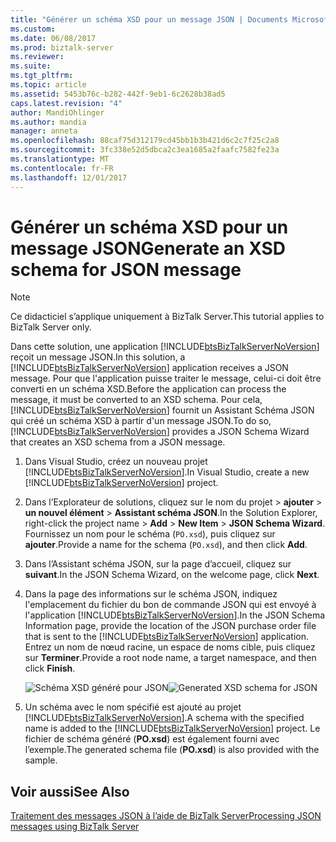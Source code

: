 ```yaml
---
title: "Générer un schéma XSD pour un message JSON | Documents Microsoft"
ms.custom: 
ms.date: 06/08/2017
ms.prod: biztalk-server
ms.reviewer: 
ms.suite: 
ms.tgt_pltfrm: 
ms.topic: article
ms.assetid: 5453b76c-b282-442f-9eb1-6c2628b38ad5
caps.latest.revision: "4"
author: MandiOhlinger
ms.author: mandia
manager: anneta
ms.openlocfilehash: 88caf75d312179cd45bb1b3b421d6c2c7f25c2a8
ms.sourcegitcommit: 3fc338e52d5dbca2c3ea1685a2faafc7582fe23a
ms.translationtype: MT
ms.contentlocale: fr-FR
ms.lasthandoff: 12/01/2017
---
```

# <a name="generate-an-xsd-schema-for-json-message"></a><span data-ttu-id="07d62-102">Générer un schéma XSD pour un message JSON</span><span class="sxs-lookup"><span data-stu-id="07d62-102">Generate an XSD schema for JSON message</span></span>
> [!NOTE]
>  <span data-ttu-id="07d62-103">Ce didacticiel s’applique uniquement à BizTalk Server.</span><span class="sxs-lookup"><span data-stu-id="07d62-103">This tutorial applies to BizTalk Server only.</span></span>  
  
 <span data-ttu-id="07d62-104">Dans cette solution, une application [!INCLUDE[btsBizTalkServerNoVersion](../includes/btsbiztalkservernoversion-md.md)] reçoit un message JSON.</span><span class="sxs-lookup"><span data-stu-id="07d62-104">In this solution, a [!INCLUDE[btsBizTalkServerNoVersion](../includes/btsbiztalkservernoversion-md.md)] application receives a JSON message.</span></span> <span data-ttu-id="07d62-105">Pour que l'application puisse traiter le message, celui-ci doit être converti en un schéma XSD.</span><span class="sxs-lookup"><span data-stu-id="07d62-105">Before the application can process the message, it must be converted to an XSD schema.</span></span> <span data-ttu-id="07d62-106">Pour cela, [!INCLUDE[btsBizTalkServerNoVersion](../includes/btsbiztalkservernoversion-md.md)] fournit un Assistant Schéma JSON qui créé un schéma XSD à partir d'un message JSON.</span><span class="sxs-lookup"><span data-stu-id="07d62-106">To do so, [!INCLUDE[btsBizTalkServerNoVersion](../includes/btsbiztalkservernoversion-md.md)] provides a JSON Schema Wizard that creates an XSD schema from a JSON message.</span></span>  
  
1.  <span data-ttu-id="07d62-107">Dans Visual Studio, créez un nouveau projet [!INCLUDE[btsBizTalkServerNoVersion](../includes/btsbiztalkservernoversion-md.md)].</span><span class="sxs-lookup"><span data-stu-id="07d62-107">In Visual Studio, create a new [!INCLUDE[btsBizTalkServerNoVersion](../includes/btsbiztalkservernoversion-md.md)] project.</span></span>  
  
2.  <span data-ttu-id="07d62-108">Dans l’Explorateur de solutions, cliquez sur le nom du projet > **ajouter** > **un nouvel élément** > **Assistant schéma JSON**.</span><span class="sxs-lookup"><span data-stu-id="07d62-108">In the Solution Explorer, right-click the project name > **Add** > **New Item** > **JSON Schema Wizard**.</span></span> <span data-ttu-id="07d62-109">Fournissez un nom pour le schéma (`PO.xsd`), puis cliquez sur **ajouter**.</span><span class="sxs-lookup"><span data-stu-id="07d62-109">Provide a name for the schema (`PO.xsd`), and then click **Add**.</span></span>  
  
3.  <span data-ttu-id="07d62-110">Dans l’Assistant schéma JSON, sur la page d’accueil, cliquez sur **suivant**.</span><span class="sxs-lookup"><span data-stu-id="07d62-110">In the JSON Schema Wizard, on the welcome page, click **Next**.</span></span>  
  
4.  <span data-ttu-id="07d62-111">Dans la page des informations sur le schéma JSON, indiquez l'emplacement du fichier du bon de commande JSON qui est envoyé à l'application [!INCLUDE[btsBizTalkServerNoVersion](../includes/btsbiztalkservernoversion-md.md)].</span><span class="sxs-lookup"><span data-stu-id="07d62-111">In the JSON Schema Information page, provide the location of the JSON purchase order file that is sent to the [!INCLUDE[btsBizTalkServerNoVersion](../includes/btsbiztalkservernoversion-md.md)] application.</span></span> <span data-ttu-id="07d62-112">Entrez un nom de nœud racine, un espace de noms cible, puis cliquez sur **Terminer**.</span><span class="sxs-lookup"><span data-stu-id="07d62-112">Provide a root node name, a target namespace, and then click **Finish**.</span></span>  
  
     <span data-ttu-id="07d62-113">![Schéma XSD généré pour JSON](../core/media/btsjson-wizard.png "BTSJSON_Wizard")</span><span class="sxs-lookup"><span data-stu-id="07d62-113">![Generated XSD schema for JSON](../core/media/btsjson-wizard.png "BTSJSON_Wizard")</span></span>  
  
5.  <span data-ttu-id="07d62-114">Un schéma avec le nom spécifié est ajouté au projet [!INCLUDE[btsBizTalkServerNoVersion](../includes/btsbiztalkservernoversion-md.md)].</span><span class="sxs-lookup"><span data-stu-id="07d62-114">A schema with the specified name is added to the [!INCLUDE[btsBizTalkServerNoVersion](../includes/btsbiztalkservernoversion-md.md)] project.</span></span> <span data-ttu-id="07d62-115">Le fichier de schéma généré (**PO.xsd**) est également fourni avec l’exemple.</span><span class="sxs-lookup"><span data-stu-id="07d62-115">The generated schema file (**PO.xsd**) is also provided with the sample.</span></span>  
  
## <a name="see-also"></a><span data-ttu-id="07d62-116">Voir aussi</span><span class="sxs-lookup"><span data-stu-id="07d62-116">See Also</span></span>  
 [<span data-ttu-id="07d62-117">Traitement des messages JSON à l’aide de BizTalk Server</span><span class="sxs-lookup"><span data-stu-id="07d62-117">Processing JSON messages using BizTalk Server</span></span>](../core/processing-json-messages-using-biztalk-server.md)